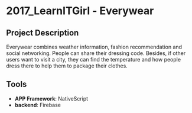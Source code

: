 # 2017_LearnITGirl - Everywear

## Project Description

Everywear combines weather information, fashion recommendation and social networking. People can share their dressing code. Besides, if other users want to visit a city, they can find the temperature and how people dress there to help them to package their clothes.

## Tools

- **APP Framework**: NativeScript
- **backend**: Firebase
